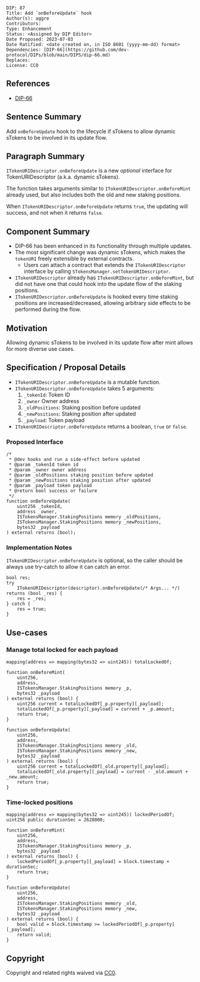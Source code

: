 ```
DIP: 87
Title: Add `onBeforeUpdate` hook
Author(s): aggre
Contributors:
Type: Enhancement
Status: <Assigned by DIP Editor>
Date Proposed: 2023-07-03
Date Ratified: <date created on, in ISO 8601 (yyyy-mm-dd) format>
Dependencies: [DIP-66](https://github.com/dev-protocol/DIPs/blob/main/DIPS/dip-66.md)
Replaces:
License: CC0
```

## References

- [DIP-66](https://github.com/dev-protocol/DIPs/blob/main/DIPS/dip-66.md)

## Sentence Summary

Add `onBeforeUpdate` hook to the lifecycle if sTokens to allow dynamic sTokens to be involved in its update flow.

## Paragraph Summary

`ITokenURIDescriptor.onBeforeUpdate` is a new _optional_ interface for TokenURIDescriptor (a.k.a. dynamic sTokens).

The function takes arguments similar to `ITokenURIDescriptor.onBeforeMint` already used, but also includes both the old and new staking positions.

When `ITokenURIDescriptor.onBeforeUpdate` returns `true`, the updating will success, and not when it returns `false`.

## Component Summary

- DIP-66 has been enhanced in its functionality through multiple updates.
- The most significant change was dynamic sTokens, which makes the `tokenURI` freely extensible by external contracts.
  - Users can attach a contract that extends the `ITokenURIDescriptor` interface by calling `STokensManager.setTokenURIDescriptor`.
- `ITokenURIDescriptor` already has `ITokenURIDescriptor.onBeforeMint`, but did not have one that could hook into the update flow of the staking positions.
- `ITokenURIDescriptor.onBeforeUpdate` is hooked every time staking positions are increased/decreased, allowing arbitrary side effects to be performed during the flow.

## Motivation

Allowing dynamic sTokens to be involved in its update flow after mint allows for more diverse use cases.

## Specification / Proposal Details

- `ITokenURIDescriptor.onBeforeUpdate` is a mutable function.
- `ITokenURIDescriptor.onBeforeUpdate` takes 5 arguments:
  1. `_tokenId`: Token ID
  2. `_owner` Owner address
  3. `_oldPositions`: Staking position before updated
  4. `_newPositions`: Staking position after updated
  5. `_payload`: Token payload
- `ITokenURIDescriptor.onBeforeUpdate` returns a boolean, `true` or `false`.

### Proposed Interface

```solidity
/*
 * @dev hooks and run a side-effect before updated
 * @param _tokenId token id
 * @param _owner owner address
 * @param _oldPositions staking position before updated
 * @param _newPositions staking position after updated
 * @param _payload token payload
 * @return bool success or failure
 */
function onBeforeUpdate(
    uint256 _tokenId,
    address _owner,
    ISTokensManager.StakingPositions memory _oldPositions,
    ISTokensManager.StakingPositions memory _newPositions,
    bytes32 _payload
) external returns (bool);
```

### Implementation Notes

`ITokenURIDescriptor.onBeforeUpdate` is optional, so the caller should be always use try-catch to allow it can catch an error.

```solidity
bool res;
try
    ITokenURIDescriptor(descriptor).onBeforeUpdate(/* Args... */)
returns (bool _res) {
    res = _res;
} catch {
    res = true;
}
```

## Use-cases

### Manage total locked for each payload

```solidity
mapping(address => mapping(bytes32 => uint245)) totalLockedOf;

function onBeforeMint(
    uint256,
    address,
    ISTokensManager.StakingPositions memory _p,
    bytes32 _payload
) external returns (bool) {
    uint256 current = totalLockedOf[_p.property][_payload];
    totalLockedOf[_p.property][_payload] = current + _p.amount;
    return true;
}

function onBeforeUpdate(
    uint256,
    address,
    ISTokensManager.StakingPositions memory _old,
    ISTokensManager.StakingPositions memory _new,
    bytes32 _payload
) external returns (bool) {
    uint256 current = totalLockedOf[_old.property][_payload];
    totalLockedOf[_old.property][_payload] = current - _old.amount + _new.amount;
    return true;
}
```

### Time-locked positions

```solidity
mapping(address => mapping(bytes32 => uint245)) lockedPeriodOf;
uint256 public durationSec = 2628000;

function onBeforeMint(
    uint256,
    address,
    ISTokensManager.StakingPositions memory _p,
    bytes32 _payload
) external returns (bool) {
    lockedPeriodOf[_p.property][_payload] = block.timestamp + durationSec;
    return true;
}

function onBeforeUpdate(
    uint256,
    address,
    ISTokensManager.StakingPositions memory _old,
    ISTokensManager.StakingPositions memory _new,
    bytes32 _payload
) external returns (bool) {
    bool valid = block.timestamp >= lockedPeriodOf[_p.property][_payload];
    return valid;
}
```

## Copyright

Copyright and related rights waived via [CC0](https://creativecommons.org/publicdomain/zero/1.0/).
